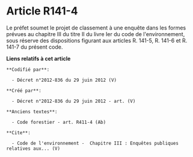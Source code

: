 # Article R141-4

Le préfet soumet le projet de classement à une enquête dans les formes prévues au chapitre III du titre II du livre Ier du
code de l'environnement, sous réserve des dispositions figurant aux articles R. 141-5, R. 141-6 et R. 141-7 du présent code.

**Liens relatifs à cet article**

	**Codifié par**:

	  - Décret n°2012-836 du 29 juin 2012 (V)

	**Créé par**:

	  - Décret n°2012-836 du 29 juin 2012 - art. (V)

	**Anciens textes**:

	  - Code forestier - art. R411-4 (Ab)

	**Cite**:

	  - Code de l'environnement -  Chapitre III : Enquêtes publiques relatives aux... (V)
